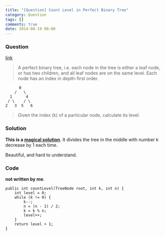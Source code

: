 ```yaml
---
title: "[Question] Count Level in Perfect Binary Tree"
category: Question
tags: []
comments: true
date: 2014-08-19 00:00
---
```



### Question 

[link](http://stackoverflow.com/questions/10721583/how-can-i-calculate-the-level-of-a-node-in-a-perfect-binary-tree-from-its-depth)

> A perfect binary tree, i.e. each node in the tree is either a leaf node, or has two children, and all leaf nodes are on the same level. Each node has an index in depth-first order. 

		  0
		/   \
	  1      4
	 / \    / \
	2   3  5   6

> Given the index (k) of a particular node, calculate its level. 

### Solution

__This is a [magical solution](http://stackoverflow.com/a/10721897)__.  It divides the tree in the middle with number k decrease by 1 each time. 

Beautiful, and hard to understand. 

### Code

__not written by me__.

	public int countLevel(TreeNode root, int k, int n) {
		int level = 0;
		while (k != 0) {
			k--;
			n = (n - 1) / 2;
			k = k % n;
			level++;
		}
		return level + 1;
	}
